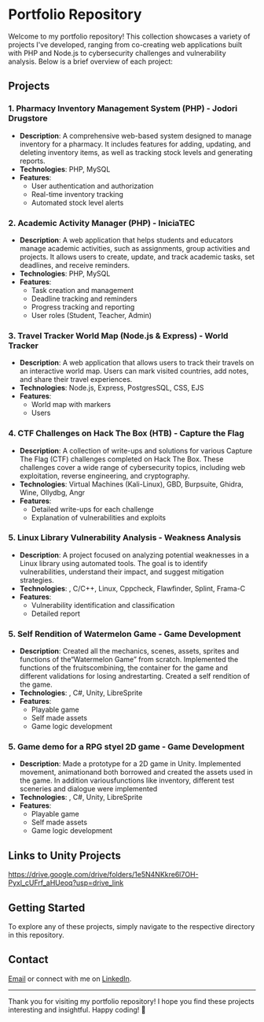 # Portfolio Repository

Welcome to my portfolio repository! This collection showcases a variety of projects I've developed, ranging from co-creating web applications built with PHP and Node.js to cybersecurity challenges and vulnerability analysis. Below is a brief overview of each project:

## Projects

### 1. **Pharmacy Inventory Management System (PHP) - Jodori Drugstore**
   - **Description**: A comprehensive web-based system designed to manage inventory for a pharmacy. It includes features for adding, updating, and deleting inventory items, as well as tracking stock levels and generating reports.
   - **Technologies**: PHP, MySQL
   - **Features**:
     - User authentication and authorization
     - Real-time inventory tracking
     - Automated stock level alerts

### 2. **Academic Activity Manager (PHP) - IniciaTEC**
   - **Description**: A web application that helps students and educators manage academic activities, such as assignments, group activities and projects. It allows users to create, update, and track academic tasks, set deadlines, and receive reminders.
   - **Technologies**: PHP, MySQL
   - **Features**:
     - Task creation and management
     - Deadline tracking and reminders
     - Progress tracking and reporting
     - User roles (Student, Teacher, Admin)

### 3. **Travel Tracker World Map (Node.js & Express) - World Tracker**
   - **Description**: A web application that allows users to track their travels on an interactive world map. Users can mark visited countries, add notes, and share their travel experiences.
   - **Technologies**: Node.js, Express, PostgresSQL, CSS, EJS
   - **Features**:
     - World map with markers
     - Users

### 4. **CTF Challenges on Hack The Box (HTB) - Capture the Flag**
   - **Description**: A collection of write-ups and solutions for various Capture The Flag (CTF) challenges completed on Hack The Box. These challenges cover a wide range of cybersecurity topics, including web exploitation, reverse engineering, and cryptography.
   - **Technologies**: Virtual Machines (Kali-Linux), GBD, Burpsuite, Ghidra, Wine, Ollydbg, Angr
   - **Features**:
     - Detailed write-ups for each challenge
     - Explanation of vulnerabilities and exploits

### 5. **Linux Library Vulnerability Analysis - Weakness Analysis**
   - **Description**: A project focused on analyzing potential weaknesses in a Linux library using automated tools. The goal is to identify vulnerabilities, understand their impact, and suggest mitigation strategies.
   - **Technologies**: , C/C++, Linux, Cppcheck, Flawfinder, Splint, Frama-C
   - **Features**:
     - Vulnerability identification and classification
     - Detailed report 

### 5. **Self Rendition of Watermelon Game - Game Development**
   - **Description**: Created all the mechanics, scenes, assets, sprites and functions of the“Watermelon Game” from scratch. Implemented the functions of the fruitscombining, the container for the game and different validations for losing andrestarting. Created a self rendition of the game.
   - **Technologies**: , C#, Unity, LibreSprite
   - **Features**:
     - Playable game
     - Self made assets
     - Game logic development

### 5. **Game demo for a RPG styel 2D game - Game Development**
   - **Description**: Made a prototype for a 2D game in Unity. Implemented movement, animationand both borrowed and created the assets used in the game. In addition variousfunctions like inventory, different test sceneries and dialogue were implemented
   - **Technologies**: , C#, Unity, LibreSprite
   - **Features**:
     - Playable game
     - Self made assets
     - Game logic development

## Links to Unity Projects
https://drive.google.com/drive/folders/1e5N4NKkre6l7OH-Pyxl_cUFrf_aHUeoq?usp=drive_link

## Getting Started

To explore any of these projects, simply navigate to the respective directory in this repository.

## Contact
[Email](kevinwc888@gmail.com) or connect with me on [LinkedIn](https://www.linkedin.com/in/kevin-chang-7375912a1/).

---

Thank you for visiting my portfolio repository! I hope you find these projects interesting and insightful. Happy coding! 🚀
